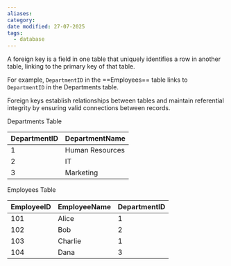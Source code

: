 ```yaml
---
aliases: 
category: 
date modified: 27-07-2025
tags:
  - database
---
```

A foreign key is a field in one table that uniquely identifies a row in another table, linking to the primary key of that table.

For example, `DepartmentID` in the ==Employees== table links to `DepartmentID` in the Departments table. 

Foreign keys establish relationships between tables and maintain referential integrity by ensuring valid connections between records.

Departments Table

| DepartmentID | DepartmentName      |
|--------------|----------------------|
| 1            | Human Resources       |
| 2            | IT                   |
| 3            | Marketing            |

Employees Table

| EmployeeID | EmployeeName | DepartmentID |
|------------|--------------|---------------|
| 101        | Alice        | 1             |
| 102        | Bob          | 2             |
| 103        | Charlie      | 1             |
| 104        | Dana         | 3             |
